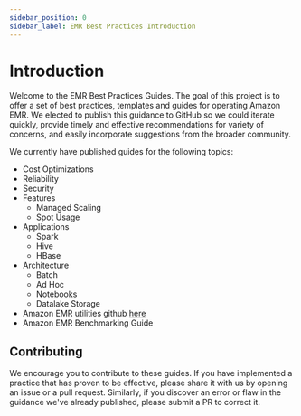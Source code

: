 ```yaml
---
sidebar_position: 0
sidebar_label: EMR Best Practices Introduction
---
```


# Introduction
Welcome to the EMR Best Practices Guides.  The goal of this project is to offer a set of best practices, templates and guides for operating Amazon EMR. We elected to publish this guidance to GitHub so we could iterate quickly, provide timely and effective recommendations for variety of concerns, and easily incorporate suggestions from the broader community.  

We currently have published guides for the following topics: 

- Cost Optimizations
- Reliability
- Security
- Features
	- Managed Scaling
	- Spot Usage
- Applications
	- Spark
	- Hive
	- HBase
- Architecture
	- Batch
	- Ad Hoc
	- Notebooks
	- Datalake Storage
- Amazon EMR utilities github [here](https://github.com/aws-samples/aws-emr-utilities)
- Amazon EMR Benchmarking Guide 

## Contributing
We encourage you to contribute to these guides. If you have implemented a practice that has proven to be effective, please share it with us by opening an issue or a pull request. Similarly, if you discover an error or flaw in the guidance we've already published, please submit a PR to correct it.